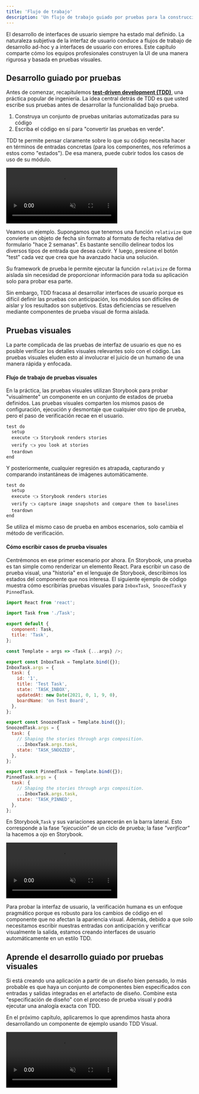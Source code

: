 ```yaml
---
title: 'Flujo de trabajo'
description: 'Un flujo de trabajo guiado por pruebas para la construcción de componentes'
---
```


El desarrollo de interfaces de usuario siempre ha estado mal definido. La naturaleza subjetiva de la interfaz de usuario conduce a flujos de trabajo de desarrollo ad-hoc y a interfaces de usuario con errores. Este capítulo comparte cómo los equipos profesionales construyen la UI de una manera rigurosa y basada en pruebas visuales.

## Desarrollo guiado por pruebas

Antes de comenzar, recapitulemos **[test-driven development (TDD)](https://en.wikipedia.org/wiki/Test-driven_development)**, una práctica popular de ingeniería. La idea central detrás de TDD es que usted escribe sus pruebas antes de desarrollar la funcionalidad bajo prueba.

1. Construya un conjunto de pruebas unitarias automatizadas para su código
2. Escriba el código en sí para "convertir las pruebas en verde".

TDD te permite pensar claramente sobre lo que su código necesita hacer en términos de entradas concretas (para los componentes, nos referimos a estos como "estados"). De esa manera, puede cubrir todos los casos de uso de su módulo.

<video autoPlay muted playsInline loop>
  <source
    src="/visual-testing-handbook/test-driven-development.mp4"
    type="video/mp4">
</video>

Veamos un ejemplo. Supongamos que tenemos una función `relativize` que convierte un objeto de fecha sin formato al formato de fecha relativa del formulario "hace 2 semanas". Es bastante sencillo delinear todos los diversos tipos de entrada que desea cubrir. Y luego, presione el botón "test" cada vez que crea que ha avanzado hacia una solución.

Su framework de prueba le permite ejecutar la función `relativize` de forma aislada sin necesidad de proporcionar información para toda su aplicación solo para probar esa parte.

Sin embargo, TDD fracasa al desarrollar interfaces de usuario porque es difícil definir las pruebas con anticipación, los módulos son difíciles de aislar y los resultados son subjetivos. Estas deficiencias se resuelven mediante componentes de prueba visual de forma aislada.

## Pruebas visuales

La parte complicada de las pruebas de interfaz de usuario es que no es posible verificar los detalles visuales relevantes solo con el código. Las pruebas visuales eluden esto al involucrar el juicio de un humano de una manera rápida y enfocada.

#### Flujo de trabajo de pruebas visuales

En la práctica, las pruebas visuales utilizan Storybook para probar "visualmente" un componente en un conjunto de estados de prueba definidos. Las pruebas visuales comparten los mismos pasos de configuración, ejecución y desmontaje que cualquier otro tipo de prueba, pero el paso de verificación recae en el usuario.

```
test do
  setup
  execute 👈 Storybook renders stories
  verify 👈 you look at stories
  teardown
end
```

Y posteriormente, cualquier regresión es atrapada, capturando y comparando instantáneas de imágenes automáticamente.

```
test do
  setup
  execute 👈 Storybook renders stories
  verify 👈 capture image snapshots and compare them to baselines
  teardown
end
```

Se utiliza el mismo caso de prueba en ambos escenarios, solo cambia el método de verificación.

#### Cómo escribir casos de prueba visuales

Centrémonos en ese primer escenario por ahora. En Storybook, una prueba es tan simple como renderizar un elemento React. Para escribir un caso de prueba visual, una "historia" en el lenguaje de Storybook, describimos los estados del componente que nos interesa. El siguiente ejemplo de código muestra cómo escribirías pruebas visuales para `InboxTask`,` SnoozedTask` y `PinnedTask`.

```js:title=src/components/Task.stories.js
import React from 'react';

import Task from './Task';

export default {
  component: Task,
  title: 'Task',
};

const Template = args => <Task {...args} />;

export const InboxTask = Template.bind({});
InboxTask.args = {
  task: {
    id: '1',
    title: 'Test Task',
    state: 'TASK_INBOX',
    updatedAt: new Date(2021, 0, 1, 9, 0),
    boardName: 'on Test Board',
  },
};

export const SnoozedTask = Template.bind({});
SnoozedTask.args = {
  task: {
    // Shaping the stories through args composition.
    ...InboxTask.args.task,
    state: 'TASK_SNOOZED',
  },
};

export const PinnedTask = Template.bind({});
PinnedTask.args = {
  task: {
    // Shaping the stories through args composition.
    ...InboxTask.args.task,
    state: 'TASK_PINNED',
  },
};
```

En Storybook,`Task` y sus variaciones aparecerán en la barra lateral. Esto corresponde a la fase _“ejecución”_ de un ciclo de prueba; la fase _"verificar"_ la hacemos a ojo en Storybook.

<video autoPlay muted playsInline loop>
  <source
    src="/visual-testing-handbook/task-stories-snoozed-optimized.mp4"
    type="video/mp4"/>
</video>
 
Para probar la interfaz de usuario, la verificación humana es un enfoque pragmático porque es robusto para los cambios de código en el componente que no afectan la apariencia visual. Además, debido a que solo necesitamos escribir nuestras entradas con anticipación y verificar visualmente la salida, estamos creando interfaces de usuario automáticamente en un estilo TDD.

## Aprende el desarrollo guiado por pruebas visuales

Si está creando una aplicación a partir de un diseño bien pensado, lo más probable es que haya un conjunto de componentes bien especificados con entradas y salidas integradas en el artefacto de diseño. Combine esta "especificación de diseño" con el proceso de prueba visual y podrá ejecutar una analogía exacta con TDD.

En el próximo capítulo, aplicaremos lo que aprendimos hasta ahora desarrollando un componente de ejemplo usando TDD Visual.

<video autoPlay muted playsInline loop>
  <source
    src="/visual-testing-handbook/visual-test-driven-development.mp4"
    type="video/mp4">
</video>
